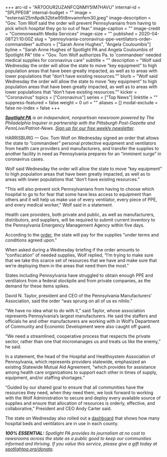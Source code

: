 +++
arc-id = "AR7OOUR2UZANFCQNMY5IM7HAVU"
internal-id = "SPLPPE08"
internal-budget = ""
image = "external/25m8pdk32btw95t8mvamnfem30.jpeg"
image-description = "Gov. Tom Wolf said the order will prevent Pennsylvanians from having to pick which hospital they go to out of fear."
image-caption = ""
image-credit = "Commonwealth Media Services"
image-size = ""
published = 2020-04-08T21:10:00Z
slug = "pennsylvania-coronavirus-ppe-ventilators-order-commandeer"
authors = ["Sarah Anne Hughes", "Angela Couloumbis"]
byline = "Sarah Anne Hughes of Spotlight PA and Angela Couloumbis of Spotlight PA"
title = "Gov. Tom Wolf authorizes Pa. to ‘commandeer’ needed medical supplies for coronavirus care"
subtitle = ""
description = "Wolf said Wednesday the order will allow the state to move “key equipment” to high population areas that have been greatly impacted, as well as to areas with lower populations that “don’t have existing resources.”"
blurb = "Wolf said Wednesday the order will allow the state to move “key equipment” to high population areas that have been greatly impacted, as well as to areas with lower populations that “don’t have existing resources.”"
kicker = "Coronavirus"
topics = ["Coronavirus"]
series = ["Top News"]
linktitle = ""
suppress-featured = false
weight = 0
url = ""
aliases = []
modal-exclude = false
no-index = false
+++

<a href="https://www.spotlightpa.org/"><i><b>Spotlight PA</b></i></a><i> is an independent, nonpartisan newsroom powered by The Philadelphia Inquirer in partnership with the Pittsburgh Post-Gazette and PennLive/Patriot-News. </i><a href="https://www.spotlightpa.org/newsletters"><i>Sign up for our free weekly newsletter</i></a><i>.</i>

HARRISBURG — Gov. Tom Wolf on Wednesday signed an order that allows the state to “commandeer” personal protective equipment and ventilators from health care providers and manufacturers, and transfer the supplies to another facility in need as Pennsylvania prepares for an “imminent surge” in coronavirus cases.

Wolf said Wednesday the order will allow the state to move “key equipment” to high population areas that have been greatly impacted, as well as to areas with lower populations that “don’t have existing resources.”

“This will also prevent sick Pennsylvanians from having to choose which hospital to go to for fear that some have less access to equipment than others and it will help us make use of every ventilator, every piece of PPE, and every medical worker," Wolf said in a statement.

Health care providers, both private and public, as well as manufacturers, distributors, and suppliers, will be required to submit current inventory to the Pennsylvania Emergency Management Agency within five days.

According to the <a href="https://www.governor.pa.gov/wp-content/uploads/2020/04/20200408-GOV-Critical-Medical-Resources-Order.pdf" target=_blank>order</a>, the state will pay for the supplies “under terms and conditions agreed upon."

<script src="https://www.spotlightpa.org/embed.js" async></script><div data-spl-embed-version="1" data-spl-src="https://www.spotlightpa.org/embeds/donate/"></div>


When asked during a Wednesday briefing if the order amounts to “confiscation” of needed supplies, Wolf replied, “I’m trying to make sure that we take this scarce set of resources that we have and make sure that we’re deploying them in the areas that need them the most."

States including Pennsylvania have struggled to obtain enough PPE and ventilators from a federal stockpile and from private companies, as the demand for these items spikes.

David N. Taylor, president and CEO of the Pennsylvania Manufacturers’ Association, said the order “was sprung on all of us ex nihilo.”

"We have no idea what to do with it,” said Taylor, whose association represents Pennsylvania’s largest manufacturers. He said the staffers and officials he and other manufacturers are working with in Wolf’s Department of Community and Economic Development were also caught off guard.

“We need a streamlined, cooperative process that respects the private sector, rather than one that micromanages us and treats us like the enemy,” he said.

In a statement, the head of the Hospital and Healthsystem Association of Pennsylvania, which represents providers statewide, emphasized an existing Statewide Mutual Aid Agreement, “which provides for assistance among health care organizations to support each other in times of supply, equipment, and/or staffing shortages.”

“Guided by our shared goal to ensure that all communities have the resources they need, when they need them, we look forward to working with the Wolf Administration to secure and deploy every available source of supplies and ensure that allocation of resources is orderly, effective, and collaborative,” President and CEO Andy Carter said.

The state on Wednesday also rolled out a <a href="https://www.arcgis.com/apps/opsdashboard/index.html#/85054b06472e4208b02285b8557f24cf" target=_blank>dashboard</a> that shows how many hospital beds and ventilators are in use in each county.

<i><b>100% ESSENTIAL:</b></i><i> Spotlight PA provides its journalism at no cost to newsrooms across the state as a public good to keep our communities informed and thriving. If you value this service, please give a gift today at </i><a href="https://www.spotlightpa.org/donate"><i>spotlightpa.org/donate</i></a><i>.</i>

<script src="https://www.spotlightpa.org/embed.js" async></script><div data-spl-embed-version="1" data-spl-src="https://www.spotlightpa.org/embeds/tips/?tip_text=Do%20you%20have%20a%20tip%20about%20%3Cb%3Ehow%20Pa.'s%20government%20is%20responding%20to%20the%20coronavirus%3C%2Fb%3E%3F%20Tell%20us."></div>
